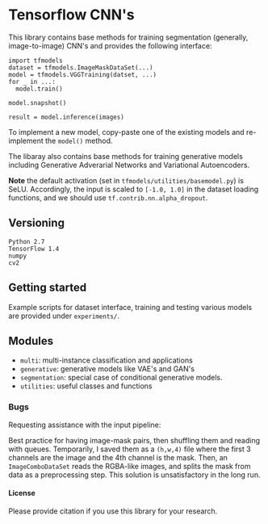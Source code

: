 # Tensorflow CNN's
This library contains base methods for training segmentation (generally, image-to-image) CNN's and provides the following interface:
 ```
 import tfmodels
 dataset = tfmodels.ImageMaskDataSet(...)
 model = tfmodels.VGGTraining(datset, ...)
 for _ in ...:
   model.train()

 model.snapshot()

 result = model.inference(images)
 ```

To implement a new model, copy-paste one of the existing models and re-implement the `model()` method.

The libaray also contains base methods for training generative models including Generative Adverarial Networks and Variational Autoencoders.

**Note** the default activation (set in `tfmodels/utilities/basemodel.py`) is SeLU. Accordingly, the input is scaled to `[-1.0, 1.0]` in the dataset loading functions, and we should use `tf.contrib.nn.alpha_dropout`.


## Versioning
```
Python 2.7
TensorFlow 1.4
numpy
cv2
```

## Getting started
Example scripts for dataset interface, training and testing various models are provided under `experiments/`.


## Modules
- `multi`: multi-instance classification and applications
- `generative`: generative models like VAE's and GAN's
- `segmentation`: special case of conditional generative models.
- `utilities`: useful classes and functions


### Bugs
Requesting assistance with the input pipeline:

Best practice for having image-mask pairs, then shuffling them and reading with queues. Temporarily, I saved them as a `(h,w,4)` file where the first 3 channels are the image and the 4th channel is the mask. Then, an `ImageComboDataSet` reads the RGBA-like images, and splits the mask from data as a preprocessing step. This solution is unsatisfactory in the long run.

#### License
Please provide citation if you use this library for your research.

<!-- Copyright 2017 Nathan Ing

Permission is hereby granted, free of charge, to any person obtaining a copy of this software and associated documentation files (the "Software"), to deal in the Software without restriction, including without limitation the rights to use, copy, modify, merge, publish, distribute, sublicense, and/or sell copies of the Software, and to permit persons to whom the Software is furnished to do so, subject to the following conditions:

The above copyright notice and this permission notice shall be included in all copies or substantial portions of the Software.

THE SOFTWARE IS PROVIDED "AS IS", WITHOUT WARRANTY OF ANY KIND, EXPRESS OR IMPLIED, INCLUDING BUT NOT LIMITED TO THE WARRANTIES OF MERCHANTABILITY, FITNESS FOR A PARTICULAR PURPOSE AND NONINFRINGEMENT. IN NO EVENT SHALL THE AUTHORS OR COPYRIGHT HOLDERS BE LIABLE FOR ANY CLAIM, DAMAGES OR OTHER LIABILITY, WHETHER IN AN ACTION OF CONTRACT, TORT OR OTHERWISE, ARISING FROM, OUT OF OR IN CONNECTION WITH THE SOFTWARE OR THE USE OR OTHER DEALINGS IN THE SOFTWARE. -->
